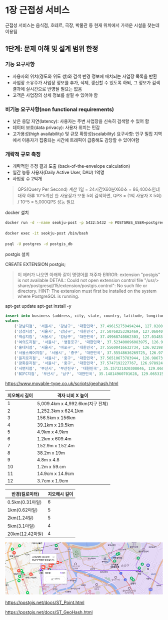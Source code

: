 # 1장 근접성 서비스

근접성 서비스는 음식점, 호테르, 극장, 박물관 등 현재 위치에서 가까운 시설을 찾는데 이용됨

## 1단계: 문제 이해 및 설계 범위 한정

### 기능 요구사항

- 사용자의 위치(경도와 위도 쌍)와 검색 반경 정보에 매치되는 사업장 목록을 반환
- 사업장 소유주가 사업장 정보를 추가, 삭제, 갱신할 수 있도록 하되, 그 정보가 검색 결과에 실시간으로 반영될 필요는 없음
- 고객은 사업장의 상세 정보를 살필 수 있어야 함

### 비기능 요구사항(non functional requirements)

- 낮은 응답 지연(latency): 사용자는 주변 사업장을 신속히 검색할 수 있어 함
- 데이터 보호(data privacy): 사용자 위치는 민감
- 고가용성(high availability) 및 규모 확장성(scalability) 요구사항: 인구 밀집 지역에서 이용자가 집중되는 시간에 트래픽이 급증해도 감당할 수 있어야함

### 개략적 규모 측정

- 개략적인 추정 결과 도출 (back-of-the-envelope calculation)
- 일간 능동 사용자(Daily Active User, DAU) 1억명
- 사업장 수 2억개

> QPS(Query Per Second) 계산
> 1일 = 24시간X60분X60초 = 86,400초인데 대략 하루 10^5계산
> 한 사용잦가 보통 5회 검색하면,
> QPS = (1억 사용자 X 5회) / 10^5 = 5,000QPS 성능 필요


docker 설치

```bash
docker run -d --name seokju-post -p 5432:5432 -e POSTGRES_USER=postgres -e POSTGRES_DB=postgis_db -e POSTGRES_PASSWORD=tjrwn12 postgres

docker exec -it seokju-post /bin/bash

psql -U postgres -d postgis_db
```

postgis 설치

CREATE EXTENSION postgis;

> 이 에러가 나오면 아래와 같이 명령어를 쳐주자
> ERROR: extension "postgis" is not available
> DETAIL: Could not open extension control file "/usr/> share/postgresql/15/extension/postgis.control": No such file or directory.
> HINT: The extension must first be installed on the system where PostgreSQL is running.


apt-get update
apt-get install -y 


```sql
insert into business (address, city, state, country, latitude, longitude)
values
    ('강남지점', '서울시', '강남구', '대한민국', 37.496152759494244, 127.02807305796263),
    ('삼성지점', '서울시', '강남구', '대한민국', 37.50768253392469, 127.06040735331399),
    ('역삼지점', '서울시', '강남구', '대한민국', 37.49968740862303, 127.03483711208621),
    ('여의도지점', '서울시', '영등포구', '대한민국', 37.523400096083975, 126.92330130170413),
    ('홍대지점', '서울시', '마포구', '대한민국', 37.55600416632734, 126.92198620013336),
    ('서울스퀘어지점', '서울시', '중구', '대한민국', 37.55548636269725, 126.97348063908571),
    ('을지로지점', '서울시', '중구', '대한민국', 37.56510673783944, 126.98673719961228),
    ('광화문지점', '서울시', '중구', '대한민국', 37.5747192227767, 126.9789245214032),
    ('서면지점', '부산시', '부산진구', '대한민국', 35.157321020308046, 129.06043087886607),
    ('BIFC지점', '부산시', '남구', '대한민국', 35.14814960701628, 129.06531514537028);
```

https://www.movable-type.co.uk/scripts/geohash.html

|지오해시 길이|격자 너비 X 높이|
|----------|------------|
|1|5,009.4km x 4,992.6km(지구 전체)|
|2|1,252.3km x 624.1km|
|3|156.5km x 156km|
|4|39.1km x 19.5km|
|5|4.9km x 4.9km|
|6|1.2km x 609.4m|
|7|152.9m x 152.4m|
|8|38.2m x 19m|
|9|4.8m x 4.8|
|10|1.2m x 59.cm|
|11|14.9cm x 14.9cm|
|12|3.7cm x 1.9cm|

|반경(킬로미터)|지오해시 길이|
|-----------|---------|
|0.5km(0.31마일)|6|
|1km(0.62마일)|5|
|2km(1.24일)|5|
|5km(3.1마일)|4|
|20km(12.42마일)|4|

![alt text](image.png)

https://postgis.net/docs/ST_Point.html

https://postgis.net/docs/ST_GeoHash.html